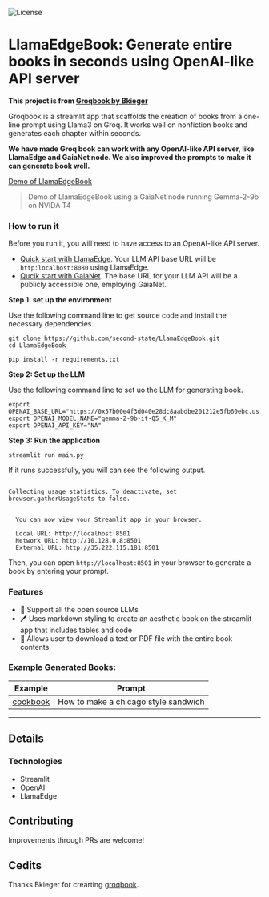 ![License](https://img.shields.io/badge/license-MIT-green)

# LlamaEdgeBook: Generate entire books in seconds using OpenAI-like API server

**This project is from [Groqbook by Bkieger](https://github.com/Bklieger/groqbook)**
 
Groqbook is a streamlit app that scaffolds the creation of books from a one-line prompt using Llama3 on Groq. It works well on nonfiction books and generates each chapter within seconds. 

**We have made Groq book can work with any OpenAI-like API server, like LlamaEdge and GaiaNet node. We also improved the prompts to make it can generate book well.**

[Demo of LlamaEdgeBook](https://github.com/Bklieger/groqbook/assets/62450410/3adb11cd-8264-4289-a28a-49dc5b3cf453)
> Demo of LlamaEdgeBook using a GaiaNet node running Gemma-2-9b on NVIDA T4 


### How to run it

Before you run it, you will need to have access to an OpenAI-like API server.

* [Quick start with LlamaEdge](https://llamaedge.com/docs/user-guide/quick-start-command). Your LLM API base URL will be `http:localhost:8080` using LlamaEdge.
* [Qucik start with GaiaNet](https://docs.gaianet.ai/node-guide/quick-start). The base URL for your LLM API will be a publicly accessible one, employing GaiaNet.

**Step 1: set up the environment**

Use the following command line to get source code and install the necessary dependencies.

```
git clone https://github.com/second-state/LlamaEdgeBook.git
cd LlamaEdgeBook

pip install -r requirements.txt
```
**Step 2: Set up the LLM**

Use the following command line to set uo the LLM for generating book.
```
export OPENAI_BASE_URL="https://0x57b00e4f3d040e28dc8aabdbe201212e5fb60ebc.us.gaianet.network/v1"
export OPENAI_MODEL_NAME="gemma-2-9b-it-Q5_K_M"
export OPENAI_API_KEY="NA"
```
**Step 3: Run the application**

```
streamlit run main.py
```
If it runs successfully, you will can see the following output.

```

Collecting usage statistics. To deactivate, set browser.gatherUsageStats to false.


  You can now view your Streamlit app in your browser.

  Local URL: http://localhost:8501
  Network URL: http://10.128.0.8:8501
  External URL: http://35.222.115.181:8501
```

Then, you can open `http://localhost:8501` in your browser to generate a book by entering your prompt.

### Features

- 📖 Support all the open source LLMs
- 🖊️ Uses markdown styling to create an aesthetic book on the streamlit app that includes tables and code 
- 📂 Allows user to download a text or PDF file with the entire book contents

### Example Generated Books:

| Example                                      | Prompt                                                                                                                                |
| -------------------------------------------- | ------------------------------------------------------------------------------------------------------------------------------------------ |
| [cookbook]()             |  How to make a chicago style sandwich                                    |

---



## Details


### Technologies

- Streamlit
- OpenAI 
- LlamaEdge

## Contributing

Improvements through PRs are welcome!

## Cedits

Thanks Bkieger for crearting [groqbook](https://github.com/Bklieger/groqbook). 
